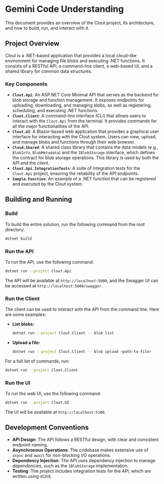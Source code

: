 
# Gemini Code Understanding

This document provides an overview of the Clout project, its architecture, and how to build, run, and interact with it.

## Project Overview

Clout is a .NET-based application that provides a local cloud-like environment for managing file blobs and executing .NET functions. It consists of a RESTful API, a command-line client, a web-based UI, and a shared library for common data structures.

### Key Components

*   **`Clout.Api`**: An ASP.NET Core Minimal API that serves as the backend for blob storage and function management. It exposes endpoints for uploading, downloading, and managing blobs, as well as registering, scheduling, and executing .NET functions.
*   **`Clout.Client`**: A command-line interface (CLI) that allows users to interact with the `Clout.Api` from the terminal. It provides commands for all the major functionalities of the API.
*   **`Clout.UI`**: A Blazor-based web application that provides a graphical user interface for interacting with the Clout system. Users can view, upload, and manage blobs and functions through their web browser.
*   **`Cloud.Shared`**: A shared class library that contains the data models (e.g., `BlobInfo`, `BlobMetadata`) and the `IBlobStorage` interface, which defines the contract for blob storage operations. This library is used by both the API and the client.
*   **`Clout.Api.IntegrationTests`**: A suite of integration tests for the `Clout.Api` project, ensuring the reliability of the API endpoints.
*   **`Sample.Function`**: An example of a .NET function that can be registered and executed by the Clout system.

## Building and Running

### Build

To build the entire solution, run the following command from the root directory:

```bash
dotnet build
```

### Run the API

To run the API, use the following command:

```bash
dotnet run --project Clout.Api
```

The API will be available at `http://localhost:5000`, and the Swagger UI can be accessed at `http://localhost:5000/swagger`.

### Run the Client

The client can be used to interact with the API from the command line. Here are some examples:

*   **List blobs:**
    ```bash
    dotnet run --project Clout.Client -- blob list
    ```
*   **Upload a file:**
    ```bash
    dotnet run --project Clout.Client -- blob upload <path-to-file>
    ```

For a full list of commands, run:
```bash
dotnet run --project Clout.Client
```

### Run the UI

To run the web UI, use the following command:

```bash
dotnet run --project Clout.UI
```

The UI will be available at `http://localhost:5100`.

## Development Conventions

*   **API Design**: The API follows a RESTful design, with clear and consistent endpoint naming.
*   **Asynchronous Operations**: The codebase makes extensive use of `async` and `await` for non-blocking I/O operations.
*   **Dependency Injection**: The API uses dependency injection to manage dependencies, such as the `IBlobStorage` implementation.
*   **Testing**: The project includes integration tests for the API, which are written using xUnit.
